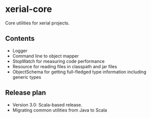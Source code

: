 xerial-core
===========

Core utilities for xerial projects.

## Contents
 * Logger
 * Command line to object mapper
 * StopWatch for measuring code performance
 * Resource for reading files in classpath and jar files
 * ObjectSchema for getting full-fledged type information including generic types 

## Release plan

 * Version 3.0: Scala-based release. 
  * Migrating common utilities from Java to Scala

